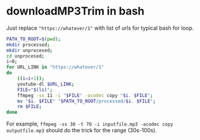 # downloadMP3Trim in bash

Just replace `"https://whatever/1"` with list of urls for typical bash for loop.

```bash
PATH_TO_ROOT=$(pwd);
mkdir processed;
mkdir unprocesed;
cd unprocesed;
i=0;
for URL_LINK in "https://whatever/1"
do
	((i=i+1));
	youtube-dl $URL_LINK;
	FILE="$(ls)";
	ffmpeg -ss 11 -i "$FILE" -acodec copy "$i. $FILE";
	mv "$i. $FILE" "$PATH_TO_ROOT/processed/$i. $FILE";
	rm $FILE;
done
```


For example, `ffmpeg -ss 30 -t 70 -i inputfile.mp3 -acodec copy outputfile.mp3` should do the trick for the range (30s-100s).

